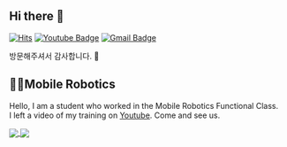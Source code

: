 ## Hi there 👋

[![Hits](https://hits.seeyoufarm.com/api/count/incr/badge.svg?url=https%3A%2F%2Fgithub.com%2Fruddms936&count_bg=%2379C83D&title_bg=%23555555&icon=&icon_color=%23E7E7E7&title=hits&edge_flat=false)](https://hits.seeyoufarm.com)
[![Youtube Badge](https://img.shields.io/badge/Youtube-ff0000?style=flat-square&logo=youtube&link=https://www.youtube.com/c/kyleschool)](https://www.youtube.com/channel/UCNILwGnpN6s7WAWZ8rV_pGw/videos?view_as=subscriber)
[![Gmail Badge](https://img.shields.io/badge/-Blog-000000)](https://velog.io/@ruddms936/series) <br>

방문해주셔서 감사합니다. 🌱

## 🐱‍🏍Mobile Robotics

Hello, I am a student who worked in the Mobile Robotics Functional Class.<br>
I left a video of my training on [Youtube](https://www.youtube.com/channel/UCNILwGnpN6s7WAWZ8rV_pGw/featured?view_as=subscriber). Come and see us.

<a href="https://github.com/ruddms936">
  <img align="center" src="https://github-readme-stats.vercel.app/api?username=ruddms936&count_private=true&show_icons=true&theme=prussian&line_height=20" />
</a>
<a href="https://github.com/ruddms936">
  <img align="center" src="https://github-readme-stats.vercel.app/api/top-langs/?username=ruddms936&layout=compact&theme=prussian" />
</a>

<!--
**ruddms936/ruddms936** is a ✨ _special_ ✨ repository because its `README.md` (this file) appears on your GitHub profile.

Here are some ideas to get you started:

- 🔭 I’m currently working on ...
- 🌱 I’m currently learning ...
- 👯 I’m looking to collaborate on ...
- 🤔 I’m looking for help with ...
- 💬 Ask me about ...
- 📫 How to reach me: ...
- 😄 Pronouns: ...
- ⚡ Fun fact: ...
-->
